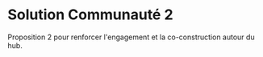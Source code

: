 # Solution Communauté 2

Proposition 2 pour renforcer l'engagement et la co-construction autour du hub.

